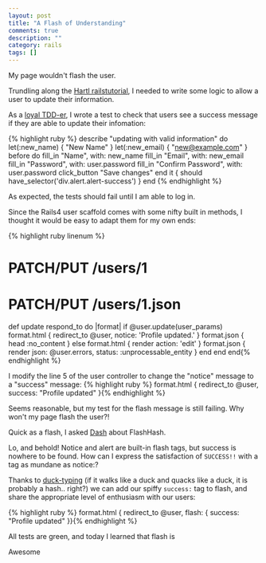 ```yaml
---
layout: post
title: "A Flash of Understanding"
comments: true
description: ""
category: rails
tags: []
---
```


My page wouldn't flash the user.

Trundling along the [Hartl railstutorial](http://ruby.railstutorial.org/chapters/updating-showing-and-deleting-users?version=4.0#top), I needed to write some logic to allow a user to update their information.

As a [loyal TDD-er](http://www.katieleonard.ca/tdd/testing/2013/06/14/TDD-is-the-way-to-be/), I wrote a test to check that users see a success message if they are able to update their infomation:<!--more-->

{% highlight ruby %}
describe "updating with valid information" do
  let(:new_name) { "New Name" }
  let(:new_email) { "new@example.com" }
  before do
    fill_in "Name", with: new_name
    fill_in "Email", with: new_email
    fill_in "Password", with: user.password
    fill_in "Confirm Password", with: user.password
    click_button "Save changes"
  end
  it { should have_selector('div.alert.alert-success') }
end
{% endhighlight %}

As expected, the tests should fail until I am able to log in.

Since the Rails4 user scaffold comes with some nifty built in methods, I thought it would be easy to adapt them for my own ends:

{% highlight ruby linenum %}
# PATCH/PUT /users/1
# PATCH/PUT /users/1.json
def update
  respond_to do |format|
    if @user.update(user_params)
      format.html { redirect_to @user, notice: 'Profile updated.' }
      format.json { head :no_content }
    else
      format.html { render action: 'edit' }
      format.json { render json: @user.errors, status: :unprocessable_entity }
    end
  end
end{% endhighlight %}

I modify the line 5 of the user controller to change the "notice" message to a "success" message:
{% highlight ruby %}
format.html { redirect_to @user, success: "Profile updated" }{% endhighlight %}

Seems reasonable, but my test for the flash message is still failing. Why won't my page flash the user?!

Quick as a flash, I asked [Dash](https://itunes.apple.com/us/app/dash-docs-snippets/id458034879?mt=12) about FlashHash.

Lo, and behold! Notice and alert are built-in flash tags, but success is nowhere to be found. How can I express the satisfaction of `SUCCESS!!` with a tag as mundane as notice:?

Thanks to [duck-typing](http://en.wikipedia.org/wiki/Duck_typing) (if it walks like a duck and quacks like a duck, it is probably a hash.. right?) we can add our spiffy `success:` tag to flash, and share the appropriate level of enthusiasm with our users:

{% highlight ruby %}
format.html { redirect_to @user, flash: { success: "Profile updated" }}{% endhighlight %}

All tests are green, and today I learned that flash is

Awesome